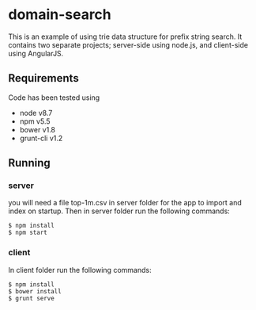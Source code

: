 # domain-search

This is an example of using trie data structure for prefix string search.
It contains two separate projects; server-side using node.js, and client-side using AngularJS.

## Requirements 

Code has been tested using
* node v8.7
* npm v5.5
* bower v1.8
* grunt-cli v1.2

## Running 

### server

you will need a file top-1m.csv in server folder for the app to import and index on startup. Then in server folder run the following commands:

```term
$ npm install
$ npm start
```

### client

In client folder run the following commands:

```term
$ npm install
$ bower install
$ grunt serve
```

